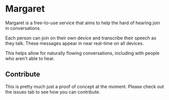 # Margaret

Margaret is a free-to-use service that aims to help the hard of hearing join in conversations.

Each person can join on their own device and transcribe their speech as they talk. These messages appear in near real-time on all devices.

This helps allow for naturally flowing conversations, including with people who aren't able to hear.

## Contribute

This is pretty much just a proof of concept at the moment. Please check out the issues tab to see how you can contribute.